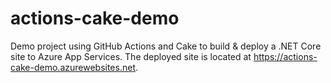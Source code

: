# actions-cake-demo

Demo project using GitHub Actions and Cake to build & deploy a .NET Core site to Azure App Services.
The deployed site is located at https://actions-cake-demo.azurewebsites.net.
